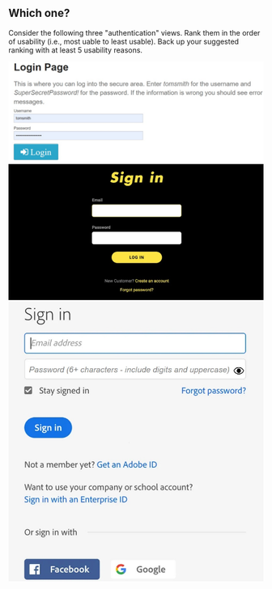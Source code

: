 
## Which one?

Consider the following three "authentication" views. Rank them in the order of usability (i.e., most uable to least usable). Back up your suggested ranking with at least 5 usability reasons.

![](../../static/img/hw-usab1.jpg)
![](../../static/img/hw-usab2.jpg)
![](../../static/img/hw-usab3.jpg)

